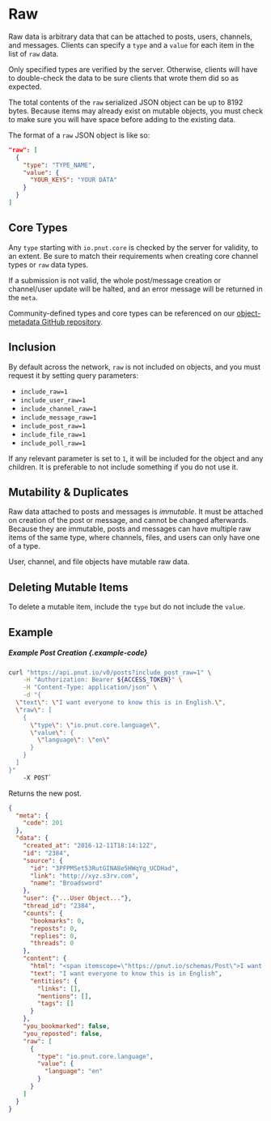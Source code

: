 # Raw


Raw data is arbitrary data that can be attached to posts, users, channels, and messages. Clients can specify a `type` and a `value` for each item in the list of `raw` data.

Only specified types are verified by the server. Otherwise, clients will have to double-check the data to be sure clients that wrote them did so as expected.

The total contents of the `raw` serialized JSON object can be up to 8192 bytes. Because items may already exist on mutable objects, you must check to make sure you will have space before adding to the existing data.

The format of a `raw` JSON object is like so:

```json
"raw": [
  {
    "type": "TYPE_NAME",
    "value": {
      "YOUR_KEYS": "YOUR DATA"
    }
  }
]
```


## Core Types

Any `type` starting with `io.pnut.core` is checked by the server for validity, to an extent. Be sure to match their requirements when creating core channel types or `raw` data types.

If a submission is not valid, the whole post/message creation or channel/user update will be halted, and an error message will be returned in the `meta`.

Community-defined types and core types can be referenced on our [object-metadata GitHub repository](https://github.com/pnut-api/object-metadata).



## Inclusion

By default across the network, `raw` is not included on objects, and you must request it by setting query parameters:

* `include_raw=1`
* `include_user_raw=1`
* `include_channel_raw=1`
* `include_message_raw=1`
* `include_post_raw=1`
* `include_file_raw=1`
* `include_poll_raw=1`

If any relevant parameter is set to `1`, it will be included for the object and any children. It is preferable to not include something if you do not use it.



## Mutability &amp; Duplicates

Raw data attached to posts and messages is *immutable*. It must be attached on creation of the post or message, and cannot be changed afterwards. Because they are immutable, posts and messages can have multiple raw items of the same type, where channels, files, and users can only have one of a type.

User, channel, and file objects have mutable raw data.



## Deleting Mutable Items

To delete a mutable item, include the `type` but do not include the `value`.



## Example

##### Example Post Creation {.example-code}

```bash
curl "https://api.pnut.io/v0/posts?include_post_raw=1" \
    -H "Authorization: Bearer ${ACCESS_TOKEN}" \
    -H "Content-Type: application/json" \
    -d "{
  \"text\": \"I want everyone to know this is in English.\",
  \"raw\": [
    {
      \"type\": \"io.pnut.core.language\",
      \"value\": {
        \"language\": \"en\"
      }
    }
  ]
}"
    -X POST`
```

Returns the new post.

```json
{
  "meta": {
    "code": 201
  },
  "data": {
    "created_at": "2016-12-11T18:14:12Z",
    "id": "2384",
    "source": {
      "id": "3PFPMSet53RutGINA8e5HWqYg_UCDHad",
      "link": "http://xyz.s3rv.com",
      "name": "Broadsword"
    },
    "user": {"...User Object..."},
    "thread_id": "2384",
    "counts": {
      "bookmarks": 0,
      "reposts": 0,
      "replies": 0,
      "threads": 0
    },
    "content": {
      "html": "<span itemscope=\"https://pnut.io/schemas/Post\">I want everyone to know this is in English</span>",
      "text": "I want everyone to know this is in English",
      "entities": {
        "links": [],
        "mentions": [],
        "tags": []
      }
    },
    "you_bookmarked": false,
    "you_reposted": false,
    "raw": [
      {
        "type": "io.pnut.core.language",
        "value": {
          "language": "en"
        }
      }
    ]
  }
}
```